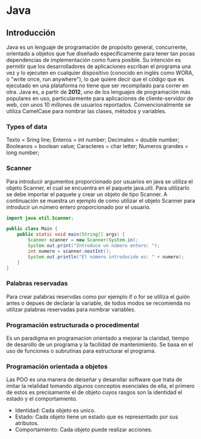 # Java

## Introducción

Java es un lenguaje de programación de propósito general, concurrente, orientado a objetos que fue diseñado específicamente para tener tan pocas dependencias de implementación como fuera posible.
Su intención es permitir que los desarrolladores de aplicaciones escriban el programa una vez y lo ejecuten en cualquier dispositivo (conocido en inglés como WORA, o "write once, run anywhere"), lo que quiere decir que el código que es ejecutado en una plataforma no tiene que ser recompilado para correr en otra. Java es, a partir de **2012**, uno de los lenguajes de programación más populares en uso, particularmente para aplicaciones de cliente-servidor de web, con unos 10 millones de usuarios reportados.
Convencionalmente se utiliza CamelCase para nombrar las clases, métodos y variables.

### Types of data

Texto = Sring line;
Enteros = int number;
Decimales = double number;
Booleanos = boolean value;
Caracteres = char letter;
Numeros grandes = long number;

### Scanner

Para introducir argumentos proporcionado por usuarios en java se utiliza el objeto Scanner, el cual se encuentra en el paquete java.util.
Para utilizarlo se debe importar el paquete y crear un objeto de tipo Scanner. A continuación se muestra un ejemplo de como utilizar el objeto Scanner para introducir un número entero proporcionado por el usuario.

```java
import java.util.Scanner;

public class Main {
    public static void main(String[] args) {
        Scanner scanner = new Scanner(System.in);
        System.out.print("Introduce un número entero: ");
        int numero = scanner.nextInt();
        System.out.println("El número introducido es: " + numero);
    }
}
```

### Palabras reservadas

Para crear palabras reservdas como por ejemplo if o for se utiliza el guión antes o depues de declarar la variable, de todos modos se recomienda no utilizar palabras reservadas para nombrar variables.

### Programación estructurada o procedimental

Es un paradigma en programacion orientado a mejorar la claridad, tiempo de desarollo de un programa y la facilidad de mantenimiento. Se basa en el uso de funciones o subrutinas para estructurar el programa.

### Programación orientada a objetos

Las POO es una manera de deiseñar y desarollar software que trata de imitar la relalidad tomando algunos conceptos esenciales de ella, el primero de estos es precisamente el de objeto cuyos rasgos son la identidad el estado y el comportamiento.

- Identidad: Cada objeto es unico.
- Estado: Cada objeto tiene un estado que es representado por sus atributos.
- Comportamiento: Cada objeto puede realizar acciones.
